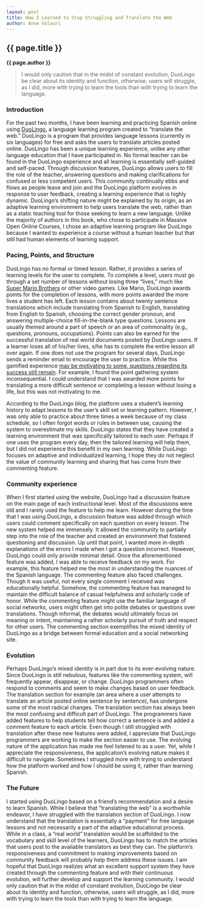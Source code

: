 ```yaml
---
layout: post
title: How I Learned to Stop Struggling and Translate the Web
author: Anne Valauri
---
```


## {{ page.title }} ##

**{{ page.author }}**

>I would only caution that in the midst of constant evolution, DuoLingo be clear about its identity and function, otherwise, users will struggle, as I did, more with trying to learn the tools than with trying to learn the language.

### Introduction ###

For the past two months, I have been learning and practicing Spanish online using [DuoLingo](http://www.duolingo.com/), a language learning program created to “translate the web.” DuoLingo is a program that provides language lessons (currently in six languages) for free and asks the users to translate articles posted online. DuoLingo has been a unique learning experience, unlike any other language education that I have participated in. No formal teacher can be found in the DuoLingo experience and all learning is essentially self-guided and self-paced. Through discussion features, DuoLingo allows users to fill the role of the teacher, answering questions and making clarifications for confused or less competent users. This community continually ebbs and flows as people leave and join and the DuoLingo platform evolves in response to user feedback, creating a learning experience that is highly dynamic. DuoLingo’s shifting nature might be explained by its origin, as an adaptive learning environment to help users translate the web, rather than as a static teaching tool for those seeking to learn a new language. Unlike the majority of authors in this book, who chose to participate in Massive Open Online Courses, I chose an adaptive learning program like DuoLingo because I wanted to experience a course without a human teacher but that still had human elements of learning support.

### Pacing, Points, and Structure ###

DuoLingo has no formal or timed lesson. Rather, it provides a series of learning levels for the user to complete. To complete a level, users must go through a set number of lessons without losing three “lives,” much like [Super Mario Brothers](http://en.wikipedia.org/wiki/Super_Mario_Bros.) or other video games. Like Mario, DuoLingo awards points for the completion of lessons, with more points awarded the more lives a student has left. Each lesson contains about twenty sentence translations which include translating from Spanish to English, translating from English to Spanish, choosing the correct gender pronoun, and answering multiple-choice fill-in-the-blank type questions. Lessons are usually themed around a part of speech or an area of commonality (e.g., questions, pronouns, occupations). Points can also be earned for the successful translation of real world documents posted by DuoLingo users. If a learner loses all of his/her lives, s/he has to complete the entire lesson all over again. If one does not use the program for several days, DuoLingo sends a reminder email to encourage the user to practice. While this gamified experience [may be motivating to some, questions regarding its success still remain](http://www.gamification.co/2011/10/27/intrinsic-and-extrinsic-motivation-in-gamification/). For example, I found the point gathering system inconsequential. I could understand that I was awarded more points for translating a more difficult sentence or completing a lesson without losing a life, but this was not motivating to me.

According to the DuoLingo blog, the platform uses a student’s learning history to adapt lessons to the user’s skill set or learning pattern. However, I was only able to practice about three times a week because of my class schedule, so I often forgot words or rules in between use, causing the system to overestimate my skills. DuoLingo states that they have created a learning environment that was specifically tailored to each user. Perhaps if one uses the program every day, then the tailored learning will help them, but I did not experience this benefit in my own learning. While DuoLingo focuses on adaptive and individualized learning, I hope they do not neglect the value of community learning and sharing that has come from their commenting feature.

### Community experience ###

When I first started using the website, DuoLingo had a discussion feature on the main page of each instructional level. Most of the discussions were old and I rarely used the feature to help me learn. However during the time that I was using DuoLingo, a discussion feature was added through which users could comment specifically on each question on every lesson. The new system helped me immensely. It allowed the community to partially step into the role of the teacher and created an environment that fostered questioning and discussion. Up until that point, I wanted more in-depth explanations of the errors I made when I got a question incorrect. However, DuoLingo could only provide minimal detail. Once the aforementioned feature was added, I was able to receive feedback on my work. For example, this feature helped me the most in understanding the nuances of the Spanish language. The commenting feature also faced challenges. Though it was useful, not every single comment I received was educationally helpful. Somehow, the commenting feature has managed to maintain the difficult balance of casual helpfulness and scholarly code of honor. While the commenting feature might use the familiar language of social networks, users might often get into polite debates or questions over translations. Though informal, the debates would ultimately focus on meaning or intent, maintaining a rather scholarly pursuit of truth and respect for other users. The commenting section exemplifies the mixed identity of DuoLingo as a bridge between formal education and a social networking site.

### Evolution ###

Perhaps DuoLingo’s mixed identity is in part due to its ever-evolving nature. Since DuoLingo is still nebulous, features like the commenting system, will frequently appear, disappear, or change. DuoLingo programmers often respond to comments and seem to make changes based on user feedback. The translation section for example (an area where a user attempts to translate an article posted online sentence by sentence), has undergone some of the most radical changes. The translation section has always been the most confusing and difficult part of DuoLingo. The programmers have added features to help students tell how correct a sentence is and added a comment feature to each article. Even though I still struggled with translation after these new features were added, I appreciate that DuoLingo programmers are working to make the section easier to use. The evolving nature of the application has made me feel listened to as a user. Yet, while I appreciate the responsiveness, the application’s evolving nature makes it difficult to navigate. Sometimes I struggled more with trying to understand how the platform worked and how I should be using it, rather than learning Spanish.

### The Future ###

I started using DuoLingo based on a friend’s recommendation and a desire to learn Spanish. While I believe that “translating the web” is a worthwhile endeavor, I have struggled with the translation section of DuoLingo. I now understand that the translation is essentially a “payment” for free language lessons and not necessarily a part of the adaptive educational process. While in a class, a “real world” translation would be scaffolded to the vocabulary and skill level of the learners, DuoLingo has to match the articles that users post to the available translators as best they can. The platform’s responsiveness and commitment to making improvements based on community feedback will probably help them address these issues. I am hopeful that DuoLingo realizes what an excellent support system they have created through the commenting feature and with their continuous evolution, will further develop and support the learning community. I would only caution that in the midst of constant evolution, DuoLingo be clear about its identity and function, otherwise, users will struggle, as I did, more with trying to learn the tools than with trying to learn the language.


